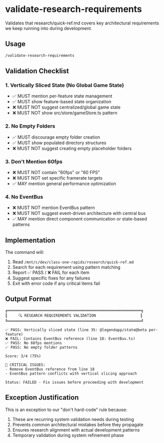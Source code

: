 # validate-research-requirements

Validates that research/quick-ref.md covers key architectural requirements we keep running into during development.

## Usage
```bash
/validate-research-requirements
```

## Validation Checklist

### 1. Vertically Sliced State (No Global Game State)
- ✅ MUST mention per-feature state management
- ✅ MUST show feature-based state organization
- ❌ MUST NOT suggest centralized/global game state
- ❌ MUST NOT show src/store/gameStore.ts pattern

### 2. No Empty Folders
- ✅ MUST discourage empty folder creation
- ✅ MUST show populated directory structures
- ❌ MUST NOT suggest creating empty placeholder folders

### 3. Don't Mention 60fps
- ❌ MUST NOT contain "60fps" or "60 FPS" 
- ❌ MUST NOT set specific framerate targets
- ✅ MAY mention general performance optimization

### 4. No EventBus
- ❌ MUST NOT mention EventBus pattern
- ❌ MUST NOT suggest event-driven architecture with central bus
- ✅ MAY mention direct component communication or state-based patterns

## Implementation

The command will:
1. Read `/mnt/c/dev/class-one-rapids/research/quick-ref.md`
2. Search for each requirement using pattern matching
3. Report ✅ PASS / ❌ FAIL for each item
4. Suggest specific fixes for any failures
5. Exit with error code if any critical items fail

## Output Format
```
╔════════════════════════════════════════════════════════════╗
║     🔍 RESEARCH REQUIREMENTS VALIDATION                    ║
╚════════════════════════════════════════════════════════════╝

✅ PASS: Vertically sliced state (line 35: @legendapp/state@beta per-feature)
❌ FAIL: Contains EventBus reference (line 18: EventBus.ts)
✅ PASS: No 60fps mentions
✅ PASS: No empty folder patterns

Score: 3/4 (75%)

🚨 CRITICAL ISSUES:
- Remove EventBus reference from line 18
- EventBus pattern conflicts with vertical slicing approach

Status: FAILED - Fix issues before proceeding with development
```

## Exception Justification

This is an exception to our "don't hard-code" rule because:
1. These are recurring system validation needs during testing
2. Prevents common architectural mistakes before they propagate  
3. Ensures research alignment with actual development patterns
4. Temporary validation during system refinement phase